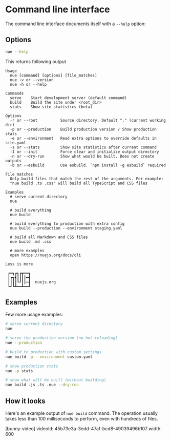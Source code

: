 
# Command line interface
The command line interface documents itself with a `--help` option:


## Options

``` sh
nue --help
```

This returns following output

``` nuemark
Usage
  nue [command] [options] [file_matches]
  nue -v or --version
  nue -h or --help

Commands
  serve    Start development server (default command)
  build    Build the site under <root_dir>
  stats    Show site statistics (beta)

Options
  -r or --root          Source directory. Default "." (current working dir)
  -p or --production    Build production version / Show production stats
  -e or --environment   Read extra options to override defaults in site.yaml
  -s or --stats         Show site statistics after current command
  -I or --init          Force clear and initialize output directory
  -n or --dry-run       Show what would be built. Does not create outputs
  -b or --esbuild       Use esbuild. `npm install -g esbuild` required

File matches
  Only build files that match the rest of the arguments. For example:
  "nue build .ts .css" will build all TypeScript and CSS files

Examples
  # serve current directory
  nue

  # build everything
  nue build

  # build everything to production with extra config
  nue build --production --environment staging.yaml

  # build all Markdown and CSS files
  nue build .md .css

  # more examples
  open https://nuejs.org/docs/cli

Less is more

 ┏━┓┏┓┏┳━━┓
 ┃┏┓┫┃┃┃┃━┫
 ┃┃┃┃┗┛┃┃━┫  nuejs.org
 ┗┛┗┻━━┻━━┛

```


## Examples
Few more usage examples:

``` sh
# serve current directory
nue

# serve the production version (no hot-reloading)
nue --production

# build to production with custom settings
nue build -p --environment custom.yaml

# show production stats
nue -p stats

# show what will be built (without building)
nue build .js .ts .nue --dry-run
```

## How it looks

Here's an example output of `nue build` command. The operation usually takes less than 100 milliseconds to perform, even with hundreds of files.

[bunny-video]
  videoId: 45b73e3a-3edd-47af-bcd8-49039496b107
  width: 600
